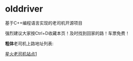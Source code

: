 # olddriver
基于C++编程语言实现的老司机开源项目

强烈建议大家按Ctrl+D收藏本页！及时找到回家的路！车票免费！

**粗体**老司机上路地址列表:

 [星火老司机站点1](http://www.taobao.com/)
